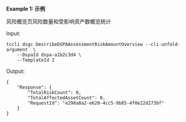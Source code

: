 **Example 1: 示例**

风险概览页风险数量和受影响资产数概览统计

Input: 

```
tccli dsgc DescribeDSPAAssessmentRiskAmountOverview --cli-unfold-argument  \
    --DspaId dspa-a1b2c3d4 \
    --TemplateId 2
```

Output: 
```
{
    "Response": {
        "TotalRiskCount": 0,
        "TotalAffectedAssetCount": 0,
        "RequestId": "e298a8a2-e620-4cc5-9b85-4f0e22d273bf"
    }
}
```

